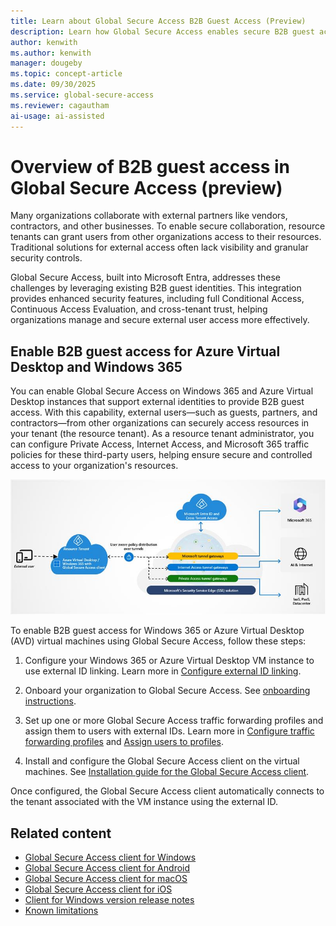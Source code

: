```yaml
---
title: Learn about Global Secure Access B2B Guest Access (Preview)
description: Learn how Global Secure Access enables secure B2B guest access for external partners through Windows 365 and Azure Virtual Desktop with enhanced security controls.
author: kenwith    
ms.author: kenwith
manager: dougeby
ms.topic: concept-article
ms.date: 09/30/2025
ms.service: global-secure-access
ms.reviewer: cagautham
ai-usage: ai-assisted
---
```


# Overview of B2B guest access in Global Secure Access (preview)
Many organizations collaborate with external partners like vendors, contractors, and other businesses. To enable secure collaboration, resource tenants can grant users from other organizations access to their resources. Traditional solutions for external access often lack visibility and granular security controls.

Global Secure Access, built into Microsoft Entra, addresses these challenges by leveraging existing B2B guest identities. This integration provides enhanced security features, including full Conditional Access, Continuous Access Evaluation, and cross-tenant trust, helping organizations manage and secure external user access more effectively.

## Enable B2B guest access for Azure Virtual Desktop and Windows 365

You can enable Global Secure Access on Windows 365 and Azure Virtual Desktop instances that support external identities to provide B2B guest access. With this capability, external users—such as guests, partners, and contractors—from other organizations can securely access resources in your tenant (the resource tenant). As a resource tenant administrator, you can configure Private Access, Internet Access, and Microsoft 365 traffic policies for these third-party users, helping ensure secure and controlled access to your organization's resources.

[![Diagram showing an overview of B2B guest access in Global Secure Access.](media/concept-b2b-guest-access/guest-access-overview.png)](media/concept-b2b-guest-access/guest-access-overview.png#lightbox)

To enable B2B guest access for Windows 365 or Azure Virtual Desktop (AVD) virtual machines using Global Secure Access, follow these steps:

1. Configure your Windows 365 or Azure Virtual Desktop VM instance to use external ID linking. Learn more in [Configure external ID linking](/azure/virtual-desktop/authentication#external-identity).

1. Onboard your organization to Global Secure Access. See [onboarding instructions](/entra/global-secure-access/overview-what-is-global-secure-access#licensing-overview).

1. Set up one or more Global Secure Access traffic forwarding profiles and assign them to users with external IDs. Learn more in [Configure traffic forwarding profiles](/entra/global-secure-access/quickstart-access-admin-center) and [Assign users to profiles](/entra/external-id/what-is-b2b).

1. Install and configure the Global Secure Access client on the virtual machines. See [Installation guide for the Global Secure Access client](/entra/global-secure-access/how-to-install-windows-client).

Once configured, the Global Secure Access client automatically connects to the tenant associated with the VM instance using the external ID.

## Related content

- [Global Secure Access client for Windows](how-to-install-windows-client.md)
- [Global Secure Access client for Android](how-to-install-android-client.md)
- [Global Secure Access client for macOS](how-to-install-macos-client.md)
- [Global Secure Access client for iOS](how-to-install-ios-client.md)
- [Client for Windows version release notes](reference-windows-client-release-history.md)
- [Known limitations](/entra/global-secure-access/reference-current-known-limitations#b2b-guest-access-limitations)
